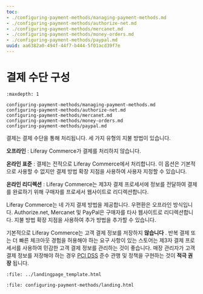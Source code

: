 ```yaml
---
toc:
- ./configuring-payment-methods/managing-payment-methods.md
- ./configuring-payment-methods/authorize-net.md
- ./configuring-payment-methods/mercanet.md
- ./configuring-payment-methods/money-orders.md
- ./configuring-payment-methods/paypal.md
uuid: aa6382a0-494f-44f7-b444-5f01acd39f7e
---
```


# 결제 수단 구성

```{toctree}
:maxdepth: 1

configuring-payment-methods/managing-payment-methods.md
configuring-payment-methods/authorize-net.md
configuring-payment-methods/mercanet.md
configuring-payment-methods/money-orders.md
configuring-payment-methods/paypal.md
```

결제는 결제 수단을 통해 처리됩니다. 세 가지 유형의 지불 방법이 있습니다.

**오프라인** : Liferay Commerce가 결제를 처리하지 않습니다.

**온라인 표준** : 결제는 전적으로 Liferay Commerce에서 처리합니다. 이 옵션은 기본적으로 사용할 수 없지만 결제 방법 확장 지점을 사용하여 사용자 지정할 수 있습니다.

**온라인 리디렉션** : Liferay Commerce는 제3자 결제 프로세서에 정보를 전달하여 결제를 완료하기 위해 구매자를 프로세서 웹사이트로 리디렉션합니다.

Liferay Commerce는 네 가지 결제 방법을 제공합니다. 우편환은 오프라인 방식입니다. Authorize.net, Mercanet 및 PayPal은 구매자를 타사 웹사이트로 리디렉션합니다. 지불 방법 확장 지점을 사용하여 추가 방법을 추가할 수 있습니다.

기본적으로 Liferay Commerce는 고객 결제 정보를 저장하지 **않습니다** . 반복 결제 또는 더 빠른 체크아웃 경험을 허용해야 하는 요구 사항이 있는 스토어는 제3자 결제 프로세서를 사용하여 민감한 고객 결제 정보를 관리하는 것이 좋습니다. 매장 관리자가 고객 결제 정보를 저장해야 하는 경우 [PCI DSS](https://www.pcisecuritystandards.org/) 준수 관행 및 정책을 구현하는 것이 **적극 권장** 됩니다.

```{raw} html
:file: ../landingpage_template.html
```

```{raw} html
:file: configuring-payment-methods/landing.html
```
